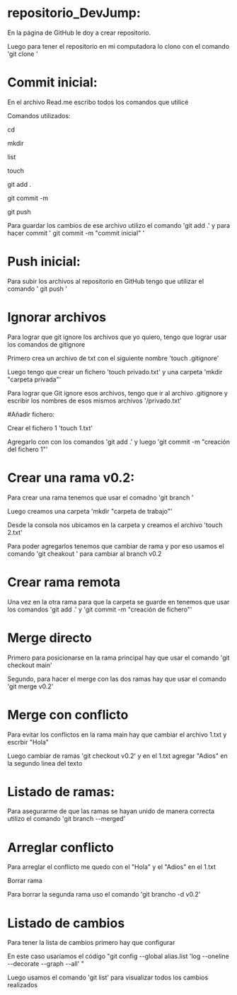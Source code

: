 # repositorio_DevJump:

En la página de GitHub le doy a crear repositorio.

Luego para tener el repositorio en mi computadora lo clono con el comando 'git clone <link del repositorio>'

# Commit inicial:

En el archivo Read.me escribo todos los comandos que utilicé

Comandos utilizados:

cd

mkdir

list

touch

git add .

git commit -m 

git push

Para guardar los cambios de ese archivo utilizo el comando 'git add .' y para hacer commit ' git commit -m "commit inicial" '

# Push inicial:

Para subir los archivos al repositorio en GitHub tengo que utilizar el comando ' git push '

# Ignorar archivos

Para lograr que git ignore los archivos que yo quiero, tengo que lograr usar los comandos de gitignore

Primero crea un archivo de txt con el siguiente nombre 'touch .gitignore'

Luego tengo que crear un fichero 'touch privado.txt' y una carpeta 'mkdir "carpeta privada"'

Para lograr que Git ignore esos archivos, tengo que ir al archivo .gitignore y escribir los nombres de esos mismos archivos '/privado.txt'

#Añadir fichero:

Crear el fichero 1 'touch 1.txt'

Agregarlo con con los comandos 'git add .' y luego 'git commit -m "creación del fichero 1"'

# Crear una rama v0.2:

Para crear una rama tenemos que usar el comadno 'git branch <nombre de la rama>'



Luego creamos una carpeta 'mkdir "carpeta de trabajo"' 
  
Desde la consola nos ubicamos en la carpeta y creamos el archivo 'touch 2.txt'
  
Para poder agregarlos tenemos que cambiar de rama y por eso usamos el comando 'git cheakout <nombre de la rama>' para cambiar al branch v0.2

# Crear rama remota
  
Una vez en la otra rama para que la carpeta se guarde en tenemos que usar los comandos 'git add .' y 'git commit -m "creación de fichero"'
  
# Merge directo

Primero para posicionarse en la rama principal hay que usar el comando 'git checkout main'
  
Segundo, para hacer el merge con las dos ramas hay que usar el comando 'git merge v0.2'
  
# Merge con conflicto
  
Para evitar los conflictos en la rama main hay que cambiar el archivo 1.txt y escrbir "Hola"
  
Luego cambiar de ramas 'git checkout v0.2' y en el 1.txt agregar "Adios" en la segundo linea del texto
  
# Listado de ramas:
  
Para asegurarme de que las ramas se hayan unido de manera correcta utilizo el comando 'git branch --merged'
  
# Arreglar conflicto

Para arreglar el conflicto me quedo con el "Hola" y el "Adios" en el 1.txt

Borrar rama

Para borrar la segunda rama uso el comando 'git brancho -d v0.2'
  
# Listado de cambios 
  
Para tener la lista de cambios primero hay que configurar
  
En este caso usaríamos el código "git config --global alias.list 'log --oneline --decorate --graph --all' "

Luego usamos el comando 'git list' para visualizar todos los cambios realizados

